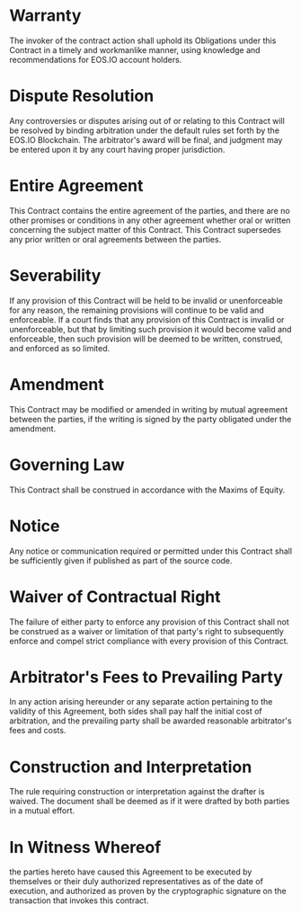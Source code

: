 <h1 class="clause">Warranty</h1>

The invoker of the contract action shall uphold its Obligations under
this Contract in a timely and workmanlike manner, using knowledge and
recommendations for EOS.IO account holders.
  
<h1 class="clause">Dispute Resolution</h1>

Any controversies or disputes arising out of or relating to this
Contract will be resolved by binding arbitration under the default rules
set forth by the EOS.IO Blockchain. The arbitrator's award will be
final, and judgment may be entered upon it by any court having proper
jurisdiction.
  
<h1 class="clause">Entire Agreement</h1>

This Contract contains the entire agreement of the parties, and there
are no other promises or conditions in any other agreement whether oral
or written concerning the subject matter of this Contract. This Contract
supersedes any prior written or oral agreements between the parties.

<h1 class="clause">Severability</h1>

If any provision of this Contract will be held to be invalid or
unenforceable for any reason, the remaining provisions will continue to
be valid and enforceable. If a court finds that any provision of this
Contract is invalid or unenforceable, but that by limiting such
provision it would become valid and enforceable, then such provision
will be deemed to be written, construed, and enforced as so limited.

<h1 class="clause">Amendment</h1>

This Contract may be modified or amended in writing by mutual agreement
between the parties, if the writing is signed by the party obligated
under the amendment.

<h1 class="clause">Governing Law</h1>

This Contract shall be construed in accordance with the Maxims of
Equity.

<h1 class="clause">Notice</h1>

Any notice or communication required or permitted under this Contract
shall be sufficiently given if published as part of the source code.

<h1 class="clause">Waiver of Contractual Right</h1>

The failure of either party to enforce any provision of this Contract
shall not be construed as a waiver or limitation of that party's right
to subsequently enforce and compel strict compliance with every
provision of this Contract.

<h1 class="clause">Arbitrator's Fees to Prevailing Party</h1>

In any action arising hereunder or any separate action pertaining to the
validity of this Agreement, both sides shall pay half the initial cost
of arbitration, and the prevailing party shall be awarded reasonable
arbitrator's fees and costs.
  
<h1 class="clause">Construction and Interpretation</h1>

The rule requiring construction or interpretation against the drafter is
waived. The document shall be deemed as if it were drafted by both
parties in a mutual effort.
  
<h1 class="clause">In Witness Whereof</h1>

the parties hereto have caused this Agreement to be executed by
themselves or their duly authorized representatives as of the date of
execution, and authorized as proven by the cryptographic signature on
the transaction that invokes this contract.
